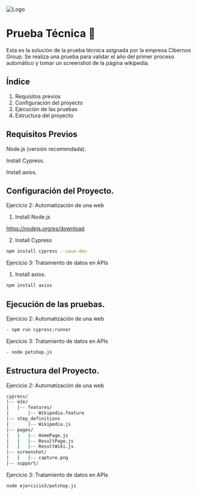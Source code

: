 ![Logo](https://www.grupocibernos.com/hs-fs/hubfs/cibernos_grupo_h.png?width=709&height=284&name=cibernos_grupo_h.png)



# Prueba Técnica :bookmark_tabs:

Esta es la solución de la prueba técnica asignada por la empresa Cibernos Group. Se realiza una prueba para validar el año del primer proceso automático y tomar un screenshot de la página wikipedia.

## Índice

1. Requisitos previos
2. Configuración del proyecto
3. Ejecución de las pruebas
4. Estructura del proyecto

## Requisitos Previos

Node.js (versión recomendada).

Install Cypress.

Install axios.

## Configuración del Proyecto.

Ejercicio 2: Automatización de una web
1. Install Node.js

https://nodejs.org/es/download

2. Install Cypress
```bash 
npm install cypress --save-dev
```
Ejercicio 3: Tratamiento de datos en APIs
1. Install axios.

```bash 
npm install axios 
```

## Ejecución de las pruebas.

Ejercicio 2: Automatización de una web
```bash
- npm run cypress:runner
```
Ejercicio 3: Tratamiento de datos en APIs
```bash
- node petshop.js 
```

## Estructura del Proyecto.

Ejercicio 2: Automatización de una web
```bash
cypress/
|-- e2e/
|   |-- features/
|       |-- Wikipedia.feature
|-- step_definitions
|       |-- Wikipedia.js
|-- pages/
|   |   |-- HomePage.js
|   |   |-- ResultPage.js
|   |   |-- ResultWiki.js
|-- screenshot/
|   |   |-- capture.png
|-- support/
```

Ejercicio 3: Tratamiento de datos en APIs
```bash
node ejercicio3/petshop.js
```